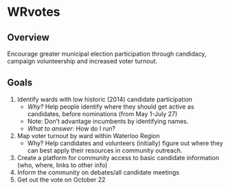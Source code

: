 # WRvotes

## Overview
Encourage greater municipal election participation through candidacy, campaign volunteership and increased voter turnout.   

## Goals
1.  Identify wards with low historic (2014) candidate participation
    -  *Why?* Help people identify where they should get active as candidates, before nominations (from May 1-July 27)
    -  Note: Don’t advantage incumbents by identifying names.
    -  *What to answer:*  How do I run?
2.  Map voter turnout by ward within Waterloo Region
    -  Why? Help candidates and volunteers (initially) figure out where they can best apply their resources in community outreach.
3.  Create a platform for community access to basic candidate information (who, where, links to other info)
4.  Inform the community on debates/all candidate meetings
5.  Get out the vote on October 22

